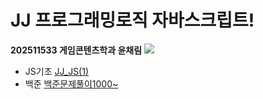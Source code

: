# JJ 프로그래밍로직 자바스크립트!
**202511533 게임콘텐츠학과 윤채림**
![](https://github.com/user-attachments/assets/4f0827e8-fda7-40c5-86da-528e9ad49a7e)

* JS기초
[JJ_JS(1)](https://github.com/yooneunseon/JJ_JavaScript/blob/main/JJ_JS(1).js)
* 백준
[백준문제풀이1000~]()
